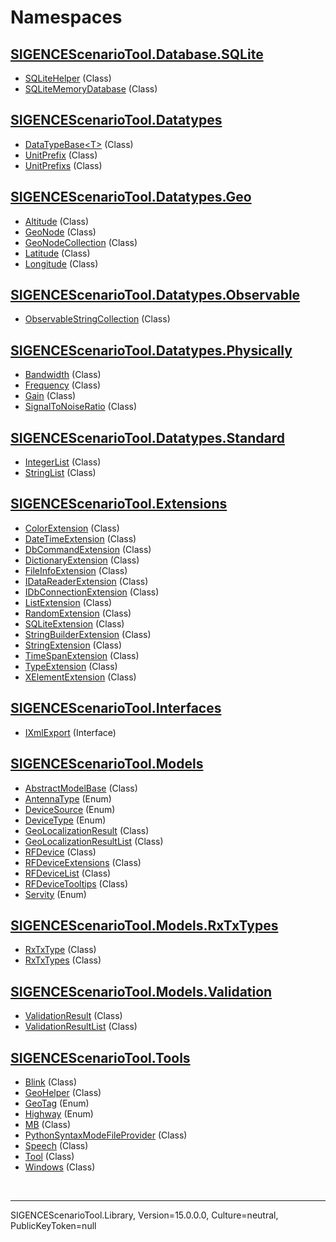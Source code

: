 # Namespaces 
## [SIGENCEScenarioTool.Database.SQLite](./N_SIGENCEScenarioTool.Database.SQLite.md)
- [SQLiteHelper](./T_SQLiteHelper.md) (Class)
- [SQLiteMemoryDatabase](./T_SQLiteMemoryDatabase.md) (Class)
## [SIGENCEScenarioTool.Datatypes](./N_SIGENCEScenarioTool.Datatypes.md)
- [DataTypeBase&lt;T&gt;](./T_DataTypeBase`1.md) (Class)
- [UnitPrefix](./T_UnitPrefix.md) (Class)
- [UnitPrefixs](./T_UnitPrefixs.md) (Class)
## [SIGENCEScenarioTool.Datatypes.Geo](./N_SIGENCEScenarioTool.Datatypes.Geo.md)
- [Altitude](./T_Altitude.md) (Class)
- [GeoNode](./T_GeoNode.md) (Class)
- [GeoNodeCollection](./T_GeoNodeCollection.md) (Class)
- [Latitude](./T_Latitude.md) (Class)
- [Longitude](./T_Longitude.md) (Class)
## [SIGENCEScenarioTool.Datatypes.Observable](./N_SIGENCEScenarioTool.Datatypes.Observable.md)
- [ObservableStringCollection](./T_ObservableStringCollection.md) (Class)
## [SIGENCEScenarioTool.Datatypes.Physically](./N_SIGENCEScenarioTool.Datatypes.Physically.md)
- [Bandwidth](./T_Bandwidth.md) (Class)
- [Frequency](./T_Frequency.md) (Class)
- [Gain](./T_Gain.md) (Class)
- [SignalToNoiseRatio](./T_SignalToNoiseRatio.md) (Class)
## [SIGENCEScenarioTool.Datatypes.Standard](./N_SIGENCEScenarioTool.Datatypes.Standard.md)
- [IntegerList](./T_IntegerList.md) (Class)
- [StringList](./T_StringList.md) (Class)
## [SIGENCEScenarioTool.Extensions](./N_SIGENCEScenarioTool.Extensions.md)
- [ColorExtension](./T_ColorExtension.md) (Class)
- [DateTimeExtension](./T_DateTimeExtension.md) (Class)
- [DbCommandExtension](./T_DbCommandExtension.md) (Class)
- [DictionaryExtension](./T_DictionaryExtension.md) (Class)
- [FileInfoExtension](./T_FileInfoExtension.md) (Class)
- [IDataReaderExtension](./T_IDataReaderExtension.md) (Class)
- [IDbConnectionExtension](./T_IDbConnectionExtension.md) (Class)
- [ListExtension](./T_ListExtension.md) (Class)
- [RandomExtension](./T_RandomExtension.md) (Class)
- [SQLiteExtension](./T_SQLiteExtension.md) (Class)
- [StringBuilderExtension](./T_StringBuilderExtension.md) (Class)
- [StringExtension](./T_StringExtension.md) (Class)
- [TimeSpanExtension](./T_TimeSpanExtension.md) (Class)
- [TypeExtension](./T_TypeExtension.md) (Class)
- [XElementExtension](./T_XElementExtension.md) (Class)
## [SIGENCEScenarioTool.Interfaces](./N_SIGENCEScenarioTool.Interfaces.md)
- [IXmlExport](./T_IXmlExport.md) (Interface)
## [SIGENCEScenarioTool.Models](./N_SIGENCEScenarioTool.Models.md)
- [AbstractModelBase](./T_AbstractModelBase.md) (Class)
- [AntennaType](./T_AntennaType.md) (Enum)
- [DeviceSource](./T_DeviceSource.md) (Enum)
- [DeviceType](./T_DeviceType.md) (Enum)
- [GeoLocalizationResult](./T_GeoLocalizationResult.md) (Class)
- [GeoLocalizationResultList](./T_GeoLocalizationResultList.md) (Class)
- [RFDevice](./T_RFDevice.md) (Class)
- [RFDeviceExtensions](./T_RFDeviceExtensions.md) (Class)
- [RFDeviceList](./T_RFDeviceList.md) (Class)
- [RFDeviceTooltips](./T_RFDeviceTooltips.md) (Class)
- [Servity](./T_Servity.md) (Enum)
## [SIGENCEScenarioTool.Models.RxTxTypes](./N_SIGENCEScenarioTool.Models.RxTxTypes.md)
- [RxTxType](./T_RxTxType.md) (Class)
- [RxTxTypes](./T_RxTxTypes.md) (Class)
## [SIGENCEScenarioTool.Models.Validation](./N_SIGENCEScenarioTool.Models.Validation.md)
- [ValidationResult](./T_ValidationResult.md) (Class)
- [ValidationResultList](./T_ValidationResultList.md) (Class)
## [SIGENCEScenarioTool.Tools](./N_SIGENCEScenarioTool.Tools.md)
- [Blink](./T_Blink.md) (Class)
- [GeoHelper](./T_GeoHelper.md) (Class)
- [GeoTag](./T_GeoTag.md) (Enum)
- [Highway](./T_Highway.md) (Enum)
- [MB](./T_MB.md) (Class)
- [PythonSyntaxModeFileProvider](./T_PythonSyntaxModeFileProvider.md) (Class)
- [Speech](./T_Speech.md) (Class)
- [Tool](./T_Tool.md) (Class)
- [Windows](./T_Windows.md) (Class)

<br /><hr />
SIGENCEScenarioTool.Library, Version=15.0.0.0, Culture=neutral, PublicKeyToken=null
